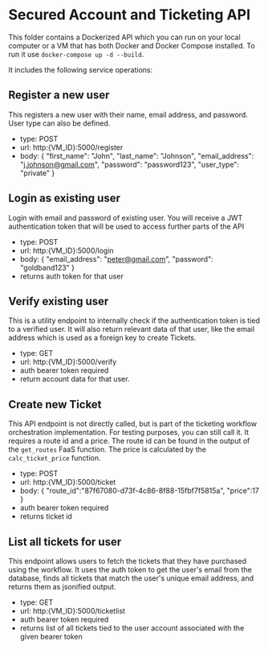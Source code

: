 # Secured Account and Ticketing API

This folder contains a Dockerized API which you can run on your local computer or a VM that has both Docker and Docker Compose installed. To run it use `docker-compose up -d --build`.

It includes the following service operations:

## Register a new user
This registers a new user with their name, email address, and password. User type can also be defined.

- type: POST
- url: http:{VM_ID}:5000/register
- body: {
	"first_name": "John",
	"last_name": "Johnson",
	"email_address": "j.johnson@gmail.com",
	"password": "password123",
	"user_type": "private"
}

## Login as existing user
Login with email and password of existing user. You will receive a JWT authentication token that will be used to access further parts of the API

- type: POST
- url: http:{VM_ID}:5000/login
- body: {
	"email_address": "peter@gmail.com",
	"password": "goldband123"
}
- returns auth token for that user

## Verify existing user
This is a utility endpoint to internally check if the authentication token is tied to a verified user. It will also return relevant data of that user, like the email address which is used as a foreign key to create Tickets.

- type: GET
- url: http:{VM_ID}:5000/verify
- auth bearer token required
- return account data for that user.

## Create new Ticket
This API endpoint is not directly called, but is part of the ticketing workflow orchestration implementation. For testing purposes, you can still call it. It requires a route id and a price. The route id can be found in the output of the `get_routes` FaaS function. The price is calculated by the `calc_ticket_price` function.

- type: POST
- url: http:{VM_ID}:5000/ticket
- body: {
	"route_id":"87f67080-d73f-4c86-8f88-15fbf7f5815a",
	"price":17
}
- auth bearer token required
- returns ticket id

## List all tickets for user
This endpoint allows users to fetch the tickets that they have purchased using the workflow. It uses the auth token to get the user's email from the database, finds all tickets that match the user's unique email address, and returns them as jsonified output.

- type: GET
- url: http:{VM_ID}:5000/ticketlist
- auth bearer token required
- returns list of all tickets tied to the user account associated with the given bearer token